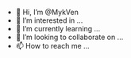 - 👋 Hi, I’m @MykVen
- 👀 I’m interested in ...
- 🌱 I’m currently learning ...
- 💞️ I’m looking to collaborate on ...
- 📫 How to reach me ...

<!---
MykVen/MykVen is a ✨ special ✨ repository because its `README.md` (this file) appears on your GitHub profile.
You can click the Preview link to take a look at your changes.
--->
